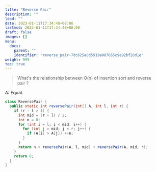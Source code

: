 ```yaml
---
title: "Reverse Pair"
description: ""
lead: ""
date: 2023-01-11T17:34:48+08:00
lastmod: 2023-01-11T17:34:48+08:00
draft: false
images: []
menu:
  docs:
    parent: ""
    identifier: "reverse_pair-7dc625a8d5919a087865c9e82bf20d1e"
weight: 999
toc: true
---
```

> What's the relationship between O(n) of insertion sort and reverse pair ?

A: Equal.

```java
class ReversePair {
  public static int reversePair(int[] A, int l, int r) {
    if (r - l > 1) {
      int mid = (r + l) / 2;
      int n = 0;
      for (int i = l; i < mid; i++) {
        for (int j = mid; j < r; j++) {
          if (A[i] > A[j]) ++n;
        }
      }
      return n + reversePair(A, l, mid) + reversePair(A, mid, r);
    }
    return 0;
  }
}
```
